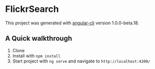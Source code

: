 # FlickrSearch

This project was generated with [angular-cli](https://github.com/angular/angular-cli) version 1.0.0-beta.18.

## A Quick walkthrough
1. Clone
2. Install with `npm install`
3. Start project with `ng serve` and navigate to `http://localhost:4200/`
